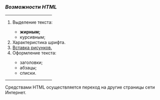 <html>
<body>
<i><h3 align = centre>Возможности HTML</h4></i>
<hr width ='30%' align=left>
<ol>
 <li> Выделение текста:</li>
 <ul type=circle> <li><b>жирным;</b></li> <li>курсивным;</li> </ul>
 <LI>Характеристика шрифта.</LI>
 <a href=#><li> Вставка рисунков. </LI></a>
 <LI> Оформление текста: </li>
 <ul type=circle> <li>заголовки; </li> <li>абзацы;</li> <li>списки.
 </ol>
 </ul>
<hr align=left width=30%>
<p aligh =
"justify">Средствами HTML осуществляется переход на другие
страницы сети Интернет.</p>
</body>